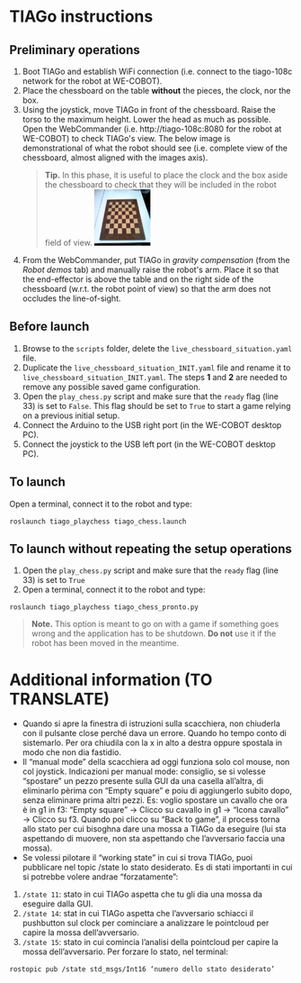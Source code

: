 # TIAGo instructions

## Preliminary operations

1. Boot TIAGo and establish WiFi connection (i.e. connect to the tiago-108c network for the robot at WE-COBOT).
2. Place the chessboard on the table **without** the pieces, the clock, nor the box.
3. Using the joystick, move TIAGo in front of the chessboard. Raise the torso to the maximum height. Lower the head as much as possible.
   Open the WebCommander (i.e. http://tiago-108c:8080 for the robot at WE-COBOT) to check TIAGo's view. The below image is demonstrational of what the robot should see (i.e. complete view of the chessboard, almost aligned with the images axis).
   > **Tip.** In this phase, it is useful to place the clock and the box aside the chessboard to check that they will be included in the robot field of view.
   > <img src="chessboard_demo.jpg" width="100" height="100" />
4. From the WebCommander, put TIAGo in _gravity compensation_ (from the _Robot demos_ tab) and manually raise the robot's arm. Place it so that the end-effector is above the table and on the right side of the chessboard (w.r.t. the robot point of view) so that the arm does not occludes the line-of-sight.

## Before launch

1. Browse to the `scripts` folder, delete the `live_chessboard_situation.yaml` file.
2. Duplicate the `live_chessboard_situation_INIT.yaml` file and rename it to `live_chessboard_situation_INIT.yaml`.
   The steps **1** and **2** are needed to remove any possible saved game configuration.
3. Open the `play_chess.py` script and make sure that the `ready` flag (line 33) is set to `False`. This flag should be set to `True` to start a game relying on a previous initial setup.
4. Connect the Arduino to the USB right port (in the WE-COBOT desktop PC).
5. Connect the joystick to the USB left port (in the WE-COBOT desktop PC).

## To launch

Open a terminal, connect it to the robot and type:

```
roslaunch tiago_playchess tiago_chess.launch
```

## To launch without repeating the setup operations

1. Open the `play_chess.py` script and make sure that the `ready` flag (line 33) is set to `True`
2. Open a terminal, connect it to the robot and type:

```
roslaunch tiago_playchess tiago_chess_pronto.py
```

> **Note.** This option is meant to go on with a game if something goes wrong and the application has to be shutdown. **Do not** use it if the robot has been moved in the meantime.

# Additional information (TO TRANSLATE)

- Quando si apre la finestra di istruzioni sulla scacchiera, non chiuderla con il pulsante close perché dava un errore. Quando ho tempo conto di sistemarlo. Per ora chiudila con la x in alto a destra oppure spostala in modo che non dia fastidio.
- Il “manual mode” della scacchiera ad oggi funziona solo col mouse, non col joystick.
  Indicazioni per manual mode: consiglio, se si volesse “spostare” un pezzo presente sulla GUI da una casella all’altra, di eliminarlo pèrima con “Empty square” e poiu di aggiungerlo subito dopo, senza eliminare prima altri pezzi. Es: voglio spostare un cavallo che ora è in g1 in f3: “Empty square” → Clicco su cavallo in g1 → “Icona cavallo” → Clicco su f3.
  Quando poi clicco su “Back to game”, il process torna allo stato per cui bisoghna dare una mossa a TIAGo da eseguire (lui sta aspettando di muovere, non sta aspettando che l’avversario faccia una mossa).
- Se volessi pilotare il “working state” in cui si trova TIAGo, puoi pubblicare nel topic /state lo stato desiderato.
  Es di stati importanti in cui si potrebbe volere andrae “forzatamente”:

1. `/state 11`: stato in cui TIAGo aspetta che tu gli dia una mossa da eseguire dalla GUI.
2. `/state 14`: stat in cui TIAGo aspetta che l’avversario schiacci il pushbutton sul clock per cominciare a analizzare le pointcloud per capire la mossa dell’avversario.
3. `/state 15`: stato in cui comincia l’analisi della pointcloud per capire la mossa dell’avversario.
   Per forzare lo stato, nel terminal:

```
rostopic pub /state std_msgs/Int16 ‘numero dello stato desiderato’
```
